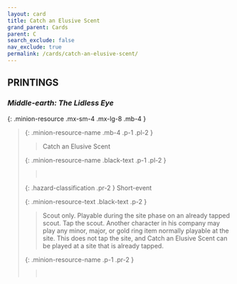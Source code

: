 ```yaml
---
layout: card
title: Catch an Elusive Scent
grand_parent: Cards
parent: C
search_exclude: false
nav_exclude: true
permalink: /cards/catch-an-elusive-scent/
---
```


## PRINTINGS


### _Middle-earth: The Lidless Eye_

{: .minion-resource .mx-sm-4 .mx-lg-8 .mb-4 }
> {: .minion-resource-name .mb-4 .p-1 .pl-2 }
> > <div class="hazard-mp"></div>
> > <div class="card-name">Catch an Elusive Scent</div>
>
> {: .minion-resource-name .black-text .p-1 .pl-2 }
> > &nbsp;
>
> {: .hazard-classification .pr-2 }
> Short-event
>
> {: .minion-resource-text .black-text .p-2 }
> > Scout only. Playable during the site phase on an already tapped scout. Tap the scout. Another character in his company may play any minor, major, or gold ring item normally playable at the site. This does not tap the site, and Catch an Elusive Scent can be played at a site that is already tapped.  
> 
> {: .minion-resource-name .p-1 .pr-2 }
> > <div class="card-shield"></div>
> > <div class="card-corruption-white">&nbsp;</div>
